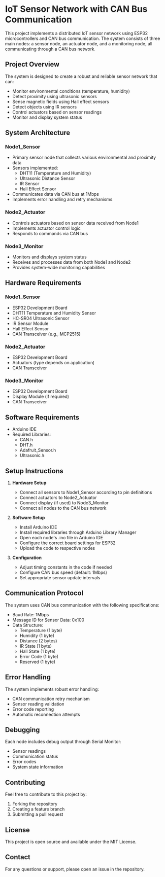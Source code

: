 # IoT Sensor Network with CAN Bus Communication

This project implements a distributed IoT sensor network using ESP32 microcontrollers and CAN bus communication. The system consists of three main nodes: a sensor node, an actuator node, and a monitoring node, all communicating through a CAN bus network.

## Project Overview

The system is designed to create a robust and reliable sensor network that can:
- Monitor environmental conditions (temperature, humidity)
- Detect proximity using ultrasonic sensors
- Sense magnetic fields using Hall effect sensors
- Detect objects using IR sensors
- Control actuators based on sensor readings
- Monitor and display system status

## System Architecture

### Node1_Sensor
- Primary sensor node that collects various environmental and proximity data
- Sensors implemented:
  - DHT11 (Temperature and Humidity)
  - Ultrasonic Distance Sensor
  - IR Sensor
  - Hall Effect Sensor
- Communicates data via CAN bus at 1Mbps
- Implements error handling and retry mechanisms

### Node2_Actuator
- Controls actuators based on sensor data received from Node1
- Implements actuator control logic
- Responds to commands via CAN bus

### Node3_Monitor
- Monitors and displays system status
- Receives and processes data from both Node1 and Node2
- Provides system-wide monitoring capabilities

## Hardware Requirements

### Node1_Sensor
- ESP32 Development Board
- DHT11 Temperature and Humidity Sensor
- HC-SR04 Ultrasonic Sensor
- IR Sensor Module
- Hall Effect Sensor
- CAN Transceiver (e.g., MCP2515)

### Node2_Actuator
- ESP32 Development Board
- Actuators (type depends on application)
- CAN Transceiver

### Node3_Monitor
- ESP32 Development Board
- Display Module (if required)
- CAN Transceiver

## Software Requirements

- Arduino IDE
- Required Libraries:
  - CAN.h
  - DHT.h
  - Adafruit_Sensor.h
  - Ultrasonic.h

## Setup Instructions

1. **Hardware Setup**
   - Connect all sensors to Node1_Sensor according to pin definitions
   - Connect actuators to Node2_Actuator
   - Connect display (if used) to Node3_Monitor
   - Connect all nodes to the CAN bus network

2. **Software Setup**
   - Install Arduino IDE
   - Install required libraries through Arduino Library Manager
   - Open each node's .ino file in Arduino IDE
   - Configure the correct board settings for ESP32
   - Upload the code to respective nodes

3. **Configuration**
   - Adjust timing constants in the code if needed
   - Configure CAN bus speed (default: 1Mbps)
   - Set appropriate sensor update intervals

## Communication Protocol

The system uses CAN bus communication with the following specifications:
- Baud Rate: 1Mbps
- Message ID for Sensor Data: 0x100
- Data Structure:
  - Temperature (1 byte)
  - Humidity (1 byte)
  - Distance (2 bytes)
  - IR State (1 byte)
  - Hall State (1 byte)
  - Error Code (1 byte)
  - Reserved (1 byte)

## Error Handling

The system implements robust error handling:
- CAN communication retry mechanism
- Sensor reading validation
- Error code reporting
- Automatic reconnection attempts

## Debugging

Each node includes debug output through Serial Monitor:
- Sensor readings
- Communication status
- Error codes
- System state information

## Contributing

Feel free to contribute to this project by:
1. Forking the repository
2. Creating a feature branch
3. Submitting a pull request

## License

This project is open source and available under the MIT License.

## Contact

For any questions or support, please open an issue in the repository. 